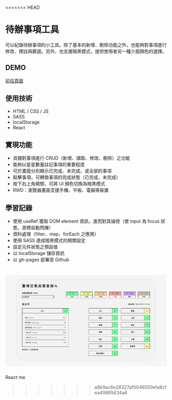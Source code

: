 <<<<<<< HEAD
# 待辦事項工具
可以紀錄待辦事項的小工具。除了基本的新增、刪除功能之外，也能夠對事項進行修改、標註與篩選。另外，也支援暗黑模式，提供使用者另一種介面顏色的選擇。

## DEMO
[前往頁面](https://wangyiwei0108.github.io/react-todolist/)

## 使用技術
- HTML / CSS / JS
- SASS
- localStorage
- React

## 實現功能
- 具備對事項進行 CRUD（新增、讀取、修改、刪除）之功能
- 能夠以星星數量註記事項的重要程度
- 可於畫面分別顯示已完成、未完成，或全部的事項
- 點擊事項，可轉換事項的完成狀態（已完成、未完成）
- 按下右上角開關，可將 UI 顏色切換為暗黑模式
- RWD：瀏覽器畫面支援手機、平板、電腦等裝置

## 學習記錄
- 使用 useRef 獲取 DOM element 資訊，進而對其操控（使 input 為 focus 狀態，游標自動閃爍）
- 資料處理（filter、map、forEach 之應用）
- 使用 SASS 達成暗黑模式的開關設定
- 設定元件狀態之預設值
- 以 localStorage 儲存資訊
- 以 gh-pages 部署至 Github

![GITHUB](https://github.com/wangyiwei0108/react-aqi-search/blob/master/src/assets/aqi.png)
=======
React me
>>>>>>> a8b9ac6e28327af0046550efa8cfea49885634a6
